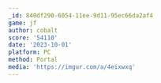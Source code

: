 ```yaml
---
_id: 840df290-6054-11ee-9d11-95ec66da2af4
game: jf
author: cobalt
score: '54110'
date: '2023-10-01'
platform: PC
method: Portal
media: 'https://imgur.com/a/4eixwxq'
---
```


